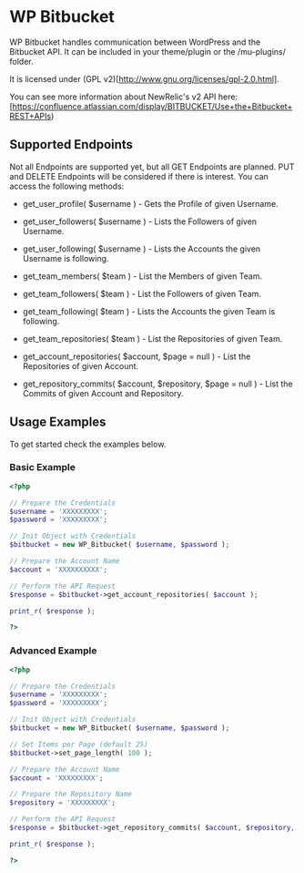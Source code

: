 # WP Bitbucket

WP Bitbucket handles communication between WordPress and the Bitbucket API. It can be included in your theme/plugin or the /mu-plugins/ folder.

It is licensed under (GPL v2)[http://www.gnu.org/licenses/gpl-2.0.html].

You can see more information about NewRelic's v2 API here: [https://confluence.atlassian.com/display/BITBUCKET/Use+the+Bitbucket+REST+APIs)

## Supported Endpoints

Not all Endpoints are supported yet, but all GET Endpoints are planned. PUT and DELETE Endpoints will be considered if there is interest. You can access the following methods:

* get_user_profile( $username ) - Gets the Profile of given Username.

* get_user_followers( $username ) - Lists the Followers of given Username.

* get_user_following( $username ) - Lists the Accounts the given Username is following.

* get_team_members( $team ) - List the Members of given Team.

* get_team_followers( $team ) - List the Followers of given Team.

* get_team_following( $team ) - Lists the Accounts the given Team is following.

* get_team_repositories( $team ) - List the Repositories of given Team.

* get_account_repositories( $account, $page = null ) - List the Repositories of given Account.

* get_repository_commits( $account, $repository, $page = null ) - List the Commits of given Account and Repository.

## Usage Examples

To get started check the examples below.

### Basic Example

```php
<?php

// Prepare the Credentials
$username = 'XXXXXXXXX';
$password = 'XXXXXXXXX';

// Init Object with Credentials
$bitbucket = new WP_Bitbucket( $username, $password );

// Prepare the Account Name
$account = 'XXXXXXXXXX';

// Perform the API Request
$response = $bitbucket->get_account_repositories( $account );

print_r( $response );

?>
```

### Advanced Example

```php
<?php

// Prepare the Credentials
$username = 'XXXXXXXXX';
$password = 'XXXXXXXXX';

// Init Object with Credentials
$bitbucket = new WP_Bitbucket( $username, $password );

// Set Items per Page (default 25)
$bitbucket->set_page_length( 100 );

// Prepare the Account Name
$account = 'XXXXXXXXX';

// Prepare the Repository Name
$repository = 'XXXXXXXXX';

// Perform the API Request
$response = $bitbucket->get_repository_commits( $account, $repository, $page = 1 );

print_r( $response );

?>
```